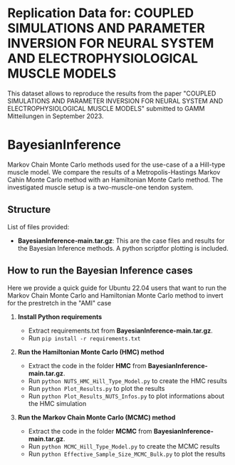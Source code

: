 # Replication Data for: COUPLED SIMULATIONS AND PARAMETER INVERSION FOR NEURAL SYSTEM AND ELECTROPHYSIOLOGICAL MUSCLE MODELS

This dataset allows to reproduce the results from the paper "COUPLED SIMULATIONS AND PARAMETER INVERSION FOR NEURAL SYSTEM AND ELECTROPHYSIOLOGICAL MUSCLE MODELS" submitted to GAMM Mitteilungen in September 2023.

# BayesianInference

Markov Chain Monte Carlo methods used for the use-case of a a Hill-type muscle model. We compare the results of a Metropolis-Hastings Markov Cahin Monte Carlo method with an Hamiltonian Monte Carlo method. The investigated muscle setup is a two-muscle-one tendon system.

## Structure

List of files provided:

- **BayesianInference-main.tar.gz**: This are the case files and results for the Bayesian Inference methods. A python scriptfor plotting is included.

## How to run the Bayesian Inference cases

Here we provide a quick guide for Ubuntu 22.04 users that want to run the Markov Chain Monte Carlo and Hamiltonian Monte Carlo method to invert for the prestretch in the "AMI" case

1. **Install Python requirements**

    - Extract requirements.txt from **BayesianInference-main.tar.gz**.
    - Run `pip install -r requirements.txt`

2. **Run the Hamiltonian Monte Carlo (HMC) method**

    - Extract the code in the folder **HMC** from **BayesianInference-main.tar.gz**.
    - Run `python NUTS_HMC_Hill_Type_Model.py` to create the HMC results
    - Run `python Plot_Results.py` to plot the results
    - Run `python Plot_Results_NUTS_Infos.py` to plot informations about the HMC simulation
    
3. **Run the Markov Chain Monte Carlo (MCMC) method**

    - Extract the code in the folder **MCMC** from **BayesianInference-main.tar.gz**.
    - Run `python MCMC_Hill_Type_Model.py` to create the MCMC results
    - Run `python Effective_Sample_Size_MCMC_Bulk.py` to plot the results






